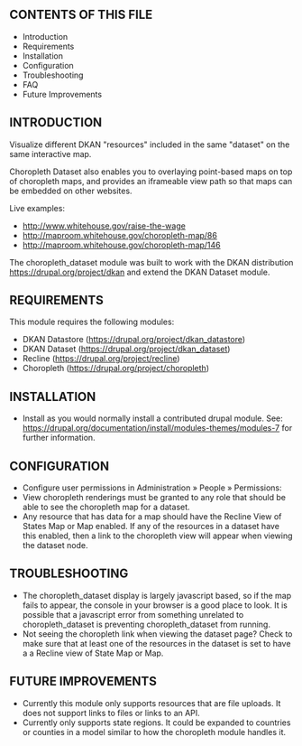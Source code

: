 CONTENTS OF THIS FILE
---------------------
 * Introduction
 * Requirements
 * Installation
 * Configuration
 * Troubleshooting
 * FAQ
 * Future Improvements


INTRODUCTION
------------

Visualize different DKAN "resources" included in the same "dataset" on the same interactive map.

Choropleth Dataset also enables you to overlaying point-based maps on top of
choropleth maps, and provides an iframeable view path so that maps can be embedded on other
websites.

Live examples: 
 - http://www.whitehouse.gov/raise-the-wage
 - http://maproom.whitehouse.gov/choropleth-map/86
 - http://maproom.whitehouse.gov/choropleth-map/146

The choropleth_dataset module was built to work with the DKAN distribution
https://drupal.org/project/dkan and extend the DKAN Dataset module.


REQUIREMENTS
------------
This module requires the following modules:
 * DKAN Datastore (https://drupal.org/project/dkan_datastore)
 * DKAN Dataset (https://drupal.org/project/dkan_dataset)
 * Recline (https://drupal.org/project/recline)
 * Choropleth (https://drupal.org/project/choropleth)


INSTALLATION
------------
 * Install as you would normally install a contributed drupal module. See:
  https://drupal.org/documentation/install/modules-themes/modules-7
  for further information.


CONFIGURATION
-------------
 * Configure user permissions in Administration » People » Permissions:
 * View choropleth renderings must be granted to any role that should be able
   to see the choropleth map for a dataset.
 * Any resource that has data for a map should have the Recline View of
   States Map or Map enabled.  If any of the resources in a dataset have this
   enabled, then a link to the choropleth view will appear when viewing the
   dataset node.


TROUBLESHOOTING
---------------
 * The choropleth_dataset display is largely javascript based, so if the map
   fails to appear, the console in your browser is a good place to look.  It is
   possible that a javascript error from something unrelated to
   choropleth_dataset is preventing choropleth_dataset from running.
 * Not seeing the choropleth link when viewing the dataset page?  Check to make
   sure that at least one of the resources in the dataset is set to have  a
   a Recline view of State Map or Map.


FUTURE IMPROVEMENTS
-------------------
 * Currently this module only supports resources that are file uploads.  It does
   not support links to files or links to an API.
 * Currently only supports state regions.  It could be expanded to countries or
   counties in a model similar to how the choropleth module handles it.
